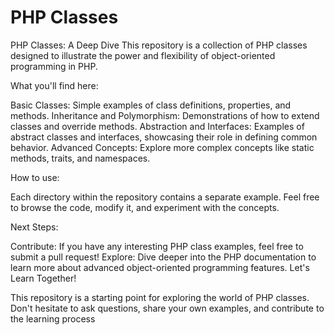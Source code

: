 # PHP Classes
PHP Classes: A Deep Dive
This repository is a collection of PHP classes designed to illustrate the power and flexibility of object-oriented programming in PHP.

What you'll find here:

Basic Classes: Simple examples of class definitions, properties, and methods.
Inheritance and Polymorphism: Demonstrations of how to extend classes and override methods.
Abstraction and Interfaces: Examples of abstract classes and interfaces, showcasing their role in defining common behavior.
Advanced Concepts: Explore more complex concepts like static methods, traits, and namespaces.

How to use:

Each directory within the repository contains a separate example. Feel free to browse the code, modify it, and experiment with the concepts.

Next Steps:

Contribute: If you have any interesting PHP class examples, feel free to submit a pull request!
Explore: Dive deeper into the PHP documentation to learn more about advanced object-oriented programming features.
Let's Learn Together!

This repository is a starting point for exploring the world of PHP classes. Don't hesitate to ask questions, share your own examples, and contribute to the learning process
